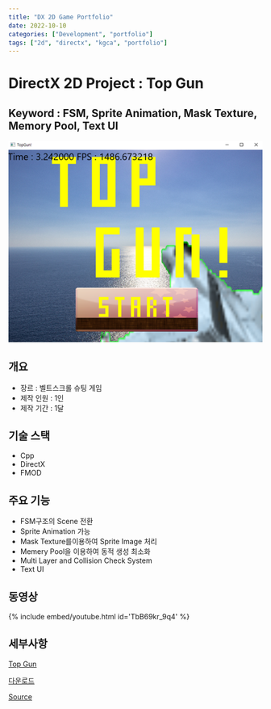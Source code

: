 ```yaml
---
title: "DX 2D Game Portfolio"
date: 2022-10-10
categories: ["Development", "portfolio"]
tags: ["2d", "directx", "kgca", "portfolio"]
---
```


# DirectX 2D Project : Top Gun

## Keyword : FSM, Sprite Animation, Mask Texture, Memory Pool, Text UI

![](/images/234495299-890e6b87-bbff-43b4-b2f6-a77ee35f45c5.png)

## 개요

- 장르 : 벨트스크롤 슈팅 게임
- 제작 인원 : 1인
- 제작 기간 : 1달

## 기술 스택

- Cpp
- DirectX
- FMOD

## 주요 기능

- FSM구조의 Scene 전환
- Sprite Animation 가능
- Mask Texture를이용하여 Sprite Image 처리
- Memery Pool을 이용하여 동적 생성 최소화
- Multi Layer and Collision Check System
- Text UI

## 동영상

{% include embed/youtube.html id='TbB69kr_9q4' %}

## 세부사항

[Top Gun](https://www.notion.so/Top-Gun-6437274549e14087bcafa201ab860c6d?pvs=21)

[다운로드](https://naver.me/G6fG6eMy)

[Source](https://github.com/sinsin950313/KGCA/tree/main/Project/KGCA41/DX2DGameProject)